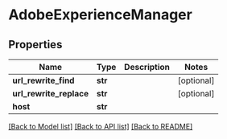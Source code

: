 # AdobeExperienceManager

## Properties
Name | Type | Description | Notes
------------ | ------------- | ------------- | -------------
**url_rewrite_find** | **str** |  | [optional] 
**url_rewrite_replace** | **str** |  | [optional] 
**host** | **str** |  | 

[[Back to Model list]](../README.md#documentation-for-models) [[Back to API list]](../README.md#documentation-for-api-endpoints) [[Back to README]](../README.md)

